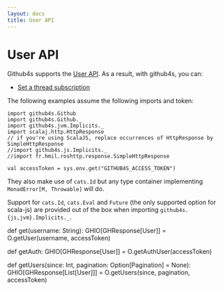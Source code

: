 ```yaml
---
layout: docs
title: User API
---
```


# User API

Github4s supports the [User API](https://developer.github.com/v3/users/). As a result,
with github4s, you can:

- [Set a thread subscription](#set-a-thread-subscription)

The following examples assume the following imports and token:

```tut:silent
import github4s.Github
import github4s.Github._
import github4s.jvm.Implicits._
import scalaj.http.HttpResponse
// if you're using ScalaJS, replace occurrences of HttpResponse by SimpleHttpResponse
//import github4s.js.Implicits._
//import fr.hmil.roshttp.response.SimpleHttpResponse

val accessToken = sys.env.get("GITHUB4S_ACCESS_TOKEN")
```

They also make use of `cats.Id` but any type container implementing `MonadError[M, Throwable]` will
do.

Support for `cats.Id`, `cats.Eval` and `Future` (the only supported option for scala-js) are
provided out of the box when importing `github4s.{js,jvm}.Implicits._`.

  def get(username: String): GHIO[GHResponse[User]] = O.getUser(username, accessToken)

  def getAuth: GHIO[GHResponse[User]] = O.getAuthUser(accessToken)

  def getUsers(since: Int, pagination: Option[Pagination] = None): GHIO[GHResponse[List[User]]] =
    O.getUsers(since, pagination, accessToken)